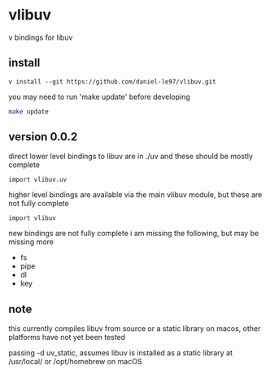 # vlibuv

v bindings for libuv

## install

```
v install --git https://github.com/daniel-le97/vlibuv.git
```

you may need to run 'make update' before developing

```bash
make update
```

## version 0.0.2

direct lower level bindings to libuv are in ./uv and these should be mostly complete

```
import vlibuv.uv
```

higher level bindings are available via the main vlibuv module, but these are not fully complete

```
import vlibuv
```

new bindings are not fully complete i am missing the following, but may be missing more

- fs
- pipe
- dl
- key

## note

this currently compiles libuv from source or a static library on macos, other platforms have not yet been tested

passing -d uv_static, assumes libuv is installed as a static library at /usr/local/ or /opt/homebrew on macOS
